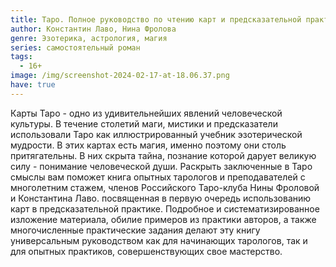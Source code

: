 ```yaml
---
title: Таро. Полное руководство по чтению карт и предсказательной практике.
author: Константин Лаво, Нина Фролова
genre: Эзотерика, астрология, магия
series: самостоятельный роман
tags:
  - 16+
image: /img/screenshot-2024-02-17-at-18.06.37.png
have: true
---
```

Карты Таро - одно из удивительнейших явлений человеческой культуры. В течение столетий маги, мистики и предсказатели использовали Таро как иллюстрированный учебник эзотерической мудрости. В этих картах есть магия, именно поэтому они столь притягательны. В них скрыта тайна, познание которой дарует великую силу - понимание человеческой души. Раскрыть заключенные в Таро смыслы вам поможет книга опытных тарологов и преподавателей с многолетним стажем, членов Российского Таро-клуба Нины Фроловой и Константина Лаво. посвященная в первую очередь использованию карт в предсказательной практике. Подробное и систематизированное изложение материала, обилие примеров из практики авторов, а также многочисленные практические задания делают эту книгу универсальным руководством как для начинающих тарологов, так и для опытных практиков, совершенствующих свое мастерство.